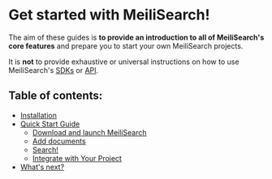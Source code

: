 # Get started with MeiliSearch!

The aim of these guides is **to provide an introduction to all of MeiliSearch's core features** and prepare you to start your own MeiliSearch projects.

It is **not** to provide exhaustive or universal instructions on how to use MeiliSearch's [SDKs](/learn/what_is_meilisearch/sdks.md) or [API](/reference/api).

## Table of contents:

- [Installation](/learn/getting_started/installation.md)
- [Quick Start Guide](/learn/getting_started/quick_start.md)
  - [Download and launch MeiliSearch](/learn/getting_started/quick_start.md#download-and-launch)
  - [Add documents](/learn/getting_started/quick_start.md#add-documents)
  - [Search!](/learn/getting_started/quick_start.md#search)
  - [Integrate with Your Project](/learn/getting_started/quick_start.md#integrate-with-your-project)
- [What's next?](/learn/getting_started/whats_next.md)
